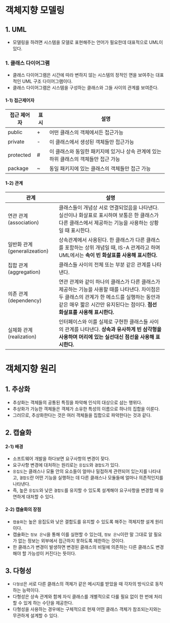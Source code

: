 # 객체지향 모델링

## 1. UML

- 모델링을 하려면 시스템을 모델로 표현해주는 언어가 필요한데 대표적으로 UML이 있다.



### 1. 클래스 다이어그램

- 클래스 다이어그램은 시간에 따라 변하지 않는 시스템의 정적인 면을 보여주는 대표적인 UML 구조 다이어그램이다.
- 클래스 다이어그램은 시스템을 구성하는 클래스와 그들 사이의 관계를 보여준다.



#### 1-1) 접근제어자

| 접근 제어자 | 표시 | 설명                                                         |
| ----------- | ---- | ------------------------------------------------------------ |
| public      | +    | 어떤 클래스의 객체에서든 접근가능                            |
| private     | -    | 이 클래스에서 생성된 객체들만 접근가능                       |
| protected   | #    | 이 클래스와 동일한 패키지에 있거나 상속 관계에 있는 하위 클래스의 객체들만 접근 가능 |
| package     | ~    | 동일 패키지에 있는 클래스의 객체들만 접근 가능               |



#### 1-2) 관계

| 관계                          | 설명                                                         |
| ----------------------------- | ------------------------------------------------------------ |
| 연관 관계 (association)       | 클래스들이 개념상 서로 연결되었음을 나타낸다. <br>실선이나 화살표로 표시하며 보통은 한 클래스가 다른 클래스에서 제공하는 기능을 사용하는 상황일 때 표시한다. |
| 일반화 관계 (generalizeation) | 상속관계에서 사용된다. 한 클래스가 다른 클래스를 포함하는 상위 개념일 때, IS-A 관계라고 하며 UML에서는 **속이 빈 화살표를 사용해 표시한다.** |
| 집합 관계 (aggregation)       | 클래스들 사이의 전체 또는 부분 같은 관계를 나타낸다.         |
| 의존 관계 (dependency)        | 연관 관계와 같이 하나의 클래스가 다른 클래스가 제공하는 기능을 사용할 때를 나타낸다. 차이점은 두 클래스의 관계가 한 메소드를 실행하는 동안과 같은 매우 짧은 시간만 유지된다는 점이다. **점선 화살표를 사용해 표시한다.** |
| 실체화 관계 (realization)     | 인터페이스와 이를 실제로 구현한 클래스들 사이의 관계를 나타낸다. **상속과 유사하게 빈 삼각형을 사용하며 머리에 있는 실선대신 점선을 사용해 표시한다.** |



# 객체지향 원리

## 1. 추상화

- 추상화는 객체들의 공통된 특징을 파악해 인식의 대상으로 삼는 행위다.
- 추상화가 가능한 객체들은 객체가 소유한 특성의 이름으로 하나의 집합을 이룬다.
- 그러므로, 추상화한다는 것은 여러 객체들을 집합으로 파악한다는 것과 같다.



## 2. 캡슐화

#### 2-1) 배경

- 소프트웨어 개발을 하다보면 요구사항의 변경이 잦다.
- 요구사항 변경에 대처하는 원리로는 `응집도`와 `결합도`가 있다.
- `응집도`는 클래스나 모듈 안의 요소들이 얼마나 밀접하게 관련되어 있는지를 나타내고, `결합도`란 어떤 기능을 실행하는 데 다른 클래스나 모듈들에 얼마나 의존적인지를 나타낸다.
- 즉, 높은 `응집도`와 낮은 `결합도`를 유지할 수 있도록 설계해야 요구사항을 변경할 때 유연하게 대처할 수 있다.



#### 2-2) 캡슐화의 장점

- `캡슐화`는 높은 응집도와 낮은 결합도를 유지할 수 있도록 해주는 객체지향 설계 원리이다.
- 캡슐화는 `정보 은닉`을 통해 이를 실현할 수 있는데, `정보 은닉`이란 말 그대로 알 필요가 없는 정보는 외부에서 접근하지 못하도록 제한하는 것이다.
- 한 클래스가 변경이 발생하면 변경된 클래스의 비밀에 의존하는 다른 클래스도 변경해야 할 가능성이 커진다는 뜻이다.



## 3. 다형성

- `다형성`은 서로 다른 클래스의 객체가 같은 메시지를 받았을 때 각자의 방식으로 동작하는 능력이다.
- 다형성은 상속 관계와 함께 자식 클래스를 개별적으로 다룰 필요 없이 한 번에 처리할 수 있게 하는 수단을 제공한다.
- 다형성을 사용하는 경우에는 구체적으로 현재 어떤 클래스 객체가 참조되는지와는 무관하게 설계할 수 있다.

